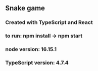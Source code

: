 ## Snake game
### Created with TypeScript and React
### to run: npm install -> npm start
### node version: 16.15.1
### TypeScript version: 4.7.4
